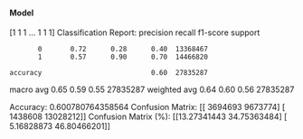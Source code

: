 #### Model
[1 1 1 ... 1 1 1]
Classification Report:
              precision    recall  f1-score   support

           0       0.72      0.28      0.40  13368467
           1       0.57      0.90      0.70  14466820

    accuracy                           0.60  27835287
   macro avg       0.65      0.59      0.55  27835287
weighted avg       0.64      0.60      0.56  27835287

Accuracy: 0.600780764358564
Confusion Matrix:
[[ 3694693  9673774]
 [ 1438608 13028212]]
Confusion Matrix (%):
[[13.27341443 34.75363484]
 [ 5.16828873 46.80466201]]
